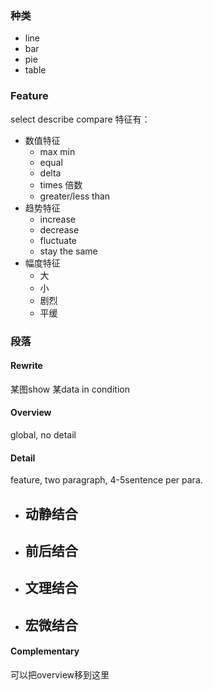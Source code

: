 ### 种类
- line
- bar
- pie 
- table

### Feature
select describe compare
特征有：
- 数值特征
	- max min
	- equal
	- delta
	- times 倍数
	- greater/less than
- 趋势特征
	- increase
	- decrease
	- fluctuate
	- stay the same
- 幅度特征
	- 大
	- 小
	- 剧烈
	- 平缓

### 段落
#### Rewrite
某图show 某data in condition

#### Overview
global, no detail

#### Detail
feature, two paragraph, 4-5sentence per para.

- 动静结合
	- 
- 前后结合
	- 
- 文理结合
	- 
- 宏微结合
	- 

#### Complementary
可以把overview移到这里


